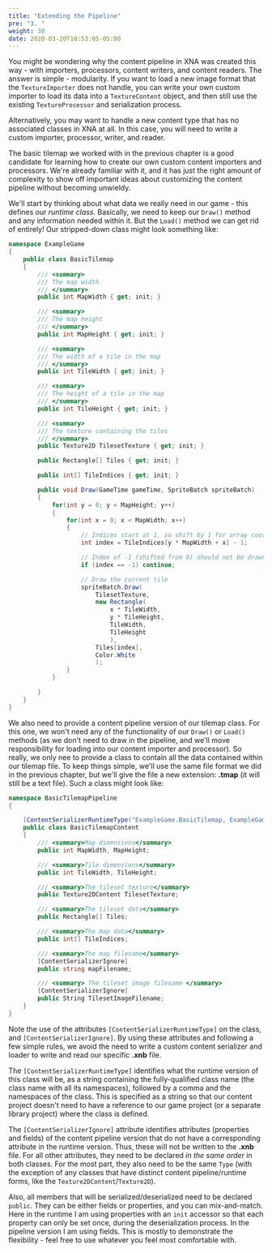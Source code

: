 ```yaml
---
title: "Extending the Pipeline"
pre: "3. "
weight: 30
date: 2020-03-20T10:53:05-05:00
---
```


You might be wondering why the content pipeline in XNA was created this way - with importers, processors, content writers, and content readers.  The answer is simple - modularity.  If you want to load a new image format that the `TextureImporter` does not handle, you can write your own custom importer to load its data into a `TextureContent` object, and then still use the existing `TextureProcessor` and serialization process.

Alternatively, you may want to handle a new content type that has no associated classes in XNA at all.  In this case, you will need to write a custom importer, processor, writer, and reader.

The basic tilemap we worked with in the previous chapter is a good candidate for learning how to create our own custom content importers and processors. We're already familiar with it, and it has just the right amount of complexity to show off important ideas about customizing the content pipeline without becoming unwieldy.

We'll start by thinking about what data we really need in our game - this defines our _runtime class_.  Basically, we need to keep our `Draw()` method and any information needed within it. But the `Load()` method we can get rid of entirely!  Our stripped-down class might look something like:

```csharp
namespace ExampleGame
{
    public class BasicTilemap
    {
        /// <summary>
        /// The map width
        /// </summary>
        public int MapWidth { get; init; }

        /// <summary>
        /// The map height
        /// </summary>
        public int MapHeight { get; init; }

        /// <summary>
        /// The width of a tile in the map
        /// </summary>
        public int TileWidth { get; init; }

        /// <summary>
        /// The height of a tile in the map
        /// </summary>
        public int TileHeight { get; init; }

        /// <summary>
        /// The texture containing the tiles
        /// </summary>
        public Texture2D TilesetTexture { get; init; }

        public Rectangle[] Tiles { get; init; }

        public int[] TileIndices { get; init; }

        public void Draw(GameTime gameTime, SpriteBatch spriteBatch)
        {
            for(int y = 0; y < MapHeight; y++)
            {
                for(int x = 0; x < MapWidth; x++)
                {
                    // Indices start at 1, so shift by 1 for array coordinates
                    int index = TileIndices[y * MapWidth + x] - 1;

                    // Index of -1 (shifted from 0) should not be drawn
                    if (index == -1) continue;

                    // Draw the current tile
                    spriteBatch.Draw(
                        TilesetTexture,
                        new Rectangle(
                            x * TileWidth,
                            y * TileHeight,
                            TileWidth,
                            TileHeight
                            ),
                        Tiles[index],
                        Color.White
                        );
                }
            }

        }
    }
}
```

We also need to provide a content pipeline version of our tilemap class. For this one, we won't need any of the functionality of our `Draw()` or `Load()` methods (as we don't need to draw in the pipeline, and we'll move responsibility for loading into our content importer and processor). So really, we only nee to provide a class to contain all the data contained within our tilemap file. To keep things simple, we'll use the same file format we did in the previous chapter, but we'll give the file a new extension: **.tmap** (it will still be a text file). Such a class might look like:

```csharp
namespace BasicTilemapPipeline
{  

    [ContentSerializerRuntimeType("ExampleGame.BasicTilemap, ExampleGame")]
    public class BasicTilemapContent
    {
        /// <summary>Map dimensions</summary>
        public int MapWidth, MapHeight;

        /// <summary>Tile dimensions</summary>
        public int TileWidth, TileHeight;

        /// <summary>The tileset texture</summary>
        public Texture2DContent TilesetTexture;

        /// <summary>The tileset data</summary>
        public Rectangle[] Tiles;

        /// <summary>The map data</summary>
        public int[] TileIndices;

        /// <summary>The map filename</summary>
        [ContentSerializerIgnore]
        public string mapFilename;

        /// <summary> The tileset image filename </summary>
        [ContentSerializerIgnore]
        public String TilesetImageFilename;      
    }
}
```

Note the use of the attributes `[ContentSerializerRuntimeType]` on the class, and `[ContentSerializerIgnore]`. By using these attributes and following a few simple rules, we avoid the need to write a custom content serializer and loader to write and read our specific **.xnb** file.

The `[ContentSerializerRuntimeType]` identifies what the runtime version of this class will be, as a string containing the fully-qualified class name (the class name with all its namespaces), followed by a comma and the namespaces of the class. This is specified as a string so that our content project doesn't need to have a reference to our game project (or a separate library project) where the class is defined.

The `[ContentSerializerIgnore]` attribute identifies attributes (properties and fields) of the content pipeline version that do not have a corresponding attribute in the runtime version. Thus, these will not be written to the **.xnb** file. For all other attributes, they need to be declared _in the same order_ in both classes.  For the most part, they also need to be the same `Type` (with the exception of any classes that have distinct content pipeline/runtime forms, like the `Texture2DContent`/`Texture2D`). 

Also, all members that will be serialized/deserialized need to be declared `public`. They can be either fields or properties, and you can mix-and-match. Here in the runtime I am using properties with an `init` accessor so that each property can only be set once, during the deserialization process. In the pipeline version I am using fields. This is mostly to demonstrate the flexibility - feel free to use whatever you feel most comfortable with.
